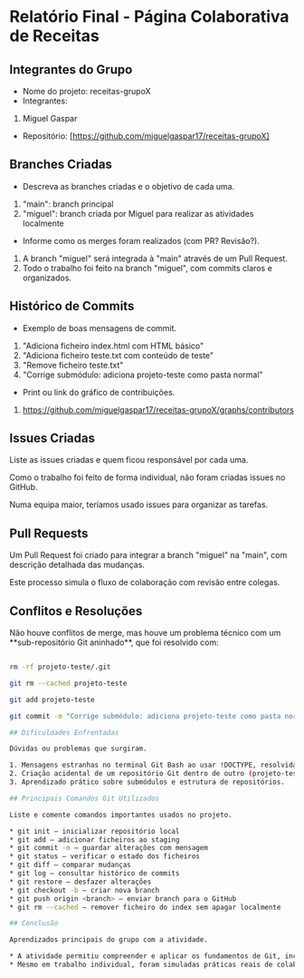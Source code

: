 # Relatório Final - Página Colaborativa de Receitas

## Integrantes do Grupo

* Nome do projeto: receitas-grupoX
* Integrantes:

1. Miguel Gaspar

* Repositório: \[https://github.com/miguelgaspar17/receitas-grupoX]

## Branches Criadas

* Descreva as branches criadas e o objetivo de cada uma.

1. "main": branch principal
2. "miguel": branch criada por Miguel para realizar as atividades localmente

* Informe como os merges foram realizados (com PR? Revisão?).

1. A branch "miguel" será integrada à "main" através de um Pull Request.
2. Todo o trabalho foi feito na branch "miguel", com commits claros e organizados.

## Histórico de Commits

* Exemplo de boas mensagens de commit.

1. "Adiciona ficheiro index.html com HTML básico"
2. "Adiciona ficheiro teste.txt com conteúdo de teste"
3. "Remove ficheiro teste.txt"
4. "Corrige submódulo: adiciona projeto-teste como pasta normal"

* Print ou link do gráfico de contribuições.

1. https://github.com/miguelgaspar17/receitas-grupoX/graphs/contributors

## Issues Criadas

Liste as issues criadas e quem ficou responsável por cada uma.

Como o trabalho foi feito de forma individual, não foram criadas issues no GitHub.  

Numa equipa maior, teríamos usado issues para organizar as tarefas.

## Pull Requests

Um Pull Request foi criado para integrar a branch "miguel" na "main", com descrição detalhada das mudanças.  

Este processo simula o fluxo de colaboração com revisão entre colegas.

## Conflitos e Resoluções

Não houve conflitos de merge, mas houve um problema técnico com um \*\*sub-repositório Git aninhado\*\*, que foi resolvido com:

```bash

rm -rf projeto-teste/.git

git rm --cached projeto-teste

git add projeto-teste

git commit -m "Corrige submódulo: adiciona projeto-teste como pasta normal"

## Dificuldades Enfrentadas

Dúvidas ou problemas que surgiram.

1. Mensagens estranhas no terminal Git Bash ao usar !DOCTYPE, resolvidas com aspas simples.
2. Criação acidental de um repositório Git dentro de outro (projeto-teste), resolvida como descrito acima.
3. Aprendizado prático sobre submódulos e estrutura de repositórios.

## Principais Comandos Git Utilizados

Liste e comente comandos importantes usados no projeto.

* git init — inicializar repositório local
* git add — adicionar ficheiros ao staging
* git commit -m — guardar alterações com mensagem
* git status — verificar o estado dos ficheiros
* git diff — comparar mudanças
* git log — consultar histórico de commits
* git restore — desfazer alterações
* git checkout -b — criar nova branch
* git push origin <branch> — enviar branch para o GitHub
* git rm --cached — remover ficheiro do index sem apagar localmente

## Conclusão

Aprendizados principais do grupo com a atividade.

* A atividade permitiu compreender e aplicar os fundamentos de Git, incluindo staging, commits, branches, merges, resolução de problemas técnicos e uso do GitHub.
* Mesmo em trabalho individual, foram simuladas práticas reais de colaboração.
